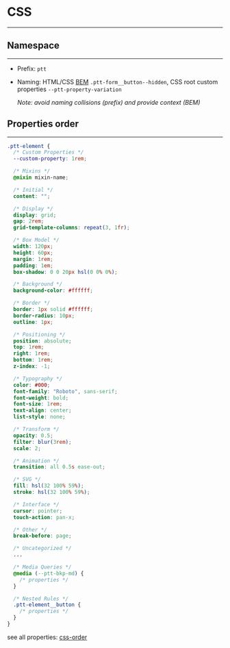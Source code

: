 # CSS

---

## Namespace

---

- Prefix: `ptt`
- Naming: HTML/CSS [BEM](http://getbem.com) `.ptt-form__button--hidden`,
  CSS root custom properties `--ptt-property-variation`

  _Note: avoid naming collisions (prefix) and provide context (BEM)_

## Properties order

---

```css
.ptt-element {
  /* Custom Properties */
  --custom-property: 1rem;

  /* Mixins */
  @mixin mixin-name;

  /* Initial */
  content: "";

  /* Display */
  display: grid;
  gap: 2rem;
  grid-template-columns: repeat(3, 1fr);

  /* Box Model */
  width: 120px;
  height: 60px;
  margin: 1rem;
  padding: 1em;
  box-shadow: 0 0 20px hsl(0 0% 0%);

  /* Background */
  background-color: #ffffff;

  /* Border */
  border: 1px solid #ffffff;
  border-radius: 10px;
  outline: 1px;

  /* Positioning */
  position: absolute;
  top: 1rem;
  right: 1rem;
  bottom: 1rem;
  z-index: -1;

  /* Typography */
  color: #000;
  font-family: "Roboto", sans-serif;
  font-weight: bold;
  font-size: 1rem;
  text-align: center;
  list-style: none;

  /* Transform */
  opacity: 0.5;
  filter: blur(3rem);
  scale: 2;

  /* Animation */
  transition: all 0.5s ease-out;

  /* SVG */
  fill: hsl(32 100% 59%);
  stroke: hsl(32 100% 59%);

  /* Interface */
  cursor: pointer;
  touch-action: pan-x;

  /* Other */
  break-before: page;

  /* Uncategorized */
  ...

  /* Media Queries */
  @media (--ptt-bkp-md) {
    /* properties */
  }

  /* Nested Rules */
  .ptt-element__button {
    /* properties */
  }
}
```

see all properties: [css-order](/docs/css-order.json)
